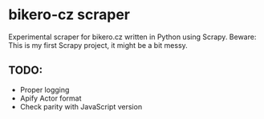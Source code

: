 # bikero-cz scraper

Experimental scraper for bikero.cz written in Python using Scrapy.
Beware: This is my first Scrapy project, it might be a bit messy.

## TODO:

* Proper logging
* Apify Actor format
* Check parity with JavaScript version
